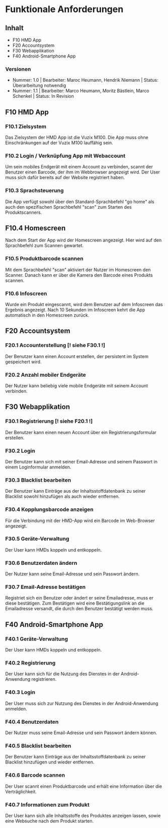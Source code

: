 # Funktionale Anforderungen

## Inhalt

* F10 HMD App
* F20 Accountsystem
* F30 Webapplikation
* F40 Android-Smartphone App

### Versionen
* Nummer: 1.0 | Bearbeiter: Maroc Heumann, Hendrik Niemann | Status: Überarbeitung notwendig
* Nummer: 1.1 | Bearbeiter: Marco Heumann, Moritz Bästlein, Marco Schenkel | Status: In Revision

## F10 HMD App

### F10.1 Zielsystem
Das Zielsystem der HMD App ist die Vuzix M100. Die App muss ohne Einschränkungen auf der Vuzix M100 lauffähig sein.

### F10.2 Login / Verknüpfung App mit Webaccount
Um sein mobiles Endgerät mit einem Account zu verbinden, scannt der Benutzer einen Barcode, der ihm im Webbrowser angezeigt wird. Der User muss sich dafür bereits auf der Website registriert haben.

### F10.3 Sprachsteuerung
Die App verfügt sowohl über den Standard-Sprachbefehl "go home" als auch den spezifischen Sprachbefehl "scan" zum Starten des Produktscanners.

## F10.4 Homescreen
Nach dem Start der App wird der Homescreen angezeigt. Hier wird auf den Sprachbefehl zum Scannen gewartet.

### F10.5 Produktbarcode scannen
Mit dem Sprachbefehl "scan" aktiviert der Nutzer im Homescreen den Scanner. Danach kann er über die Kamera den
Barcode eines Produkts scannen.

### F10.6 Infoscreen
Wurde ein Produkt eingescannt, wird dem Benutzer auf dem Infoscreen das Ergebnis angezeigt. Nach 10 Sekunden im Infoscreen kehrt die App automatisch in den Homescreen zurück.

## F20 Accountsystem

### F20.1 Accounterstellung [! siehe F30.1 !]
Der Benutzer kann einen Account erstellen, der persistent im System gespeichert wird.

### F20.2 Anzahl mobiler Endgeräte
Der Nutzer kann  beliebig viele mobile Endgeräte mit seinem Account verbinden.

## F30 Webapplikation

### F30.1 Registrierung [! siehe F20.1 !]
Der Benutzer kann einen neuen Account über ein Registrierungsformular erstellen.

### F30.2 Login
Der Benutzer kann sich mit seiner Email-Adresse und seinem Passwort in einem Loginformular anmelden. 

### F30.3 Blacklist bearbeiten
Der Benutzer kann Einträge aus der Inhaltsstoffdatenbank zu seiner Blacklist sowohl hinzufügen als auch wieder entfernen.

### F30.4 Kopplungsbarcode anzeigen
Für die Verbindung mit der HMD-App wird ein Barcode im Web-Browser angezeigt.

### F30.5 Geräte-Verwaltung
Der User kann HMDs koppeln und entkoppeln.

### F30.6 Benutzerdaten ändern
Der Nutzer kann seine Email-Adresse und sein Passwort ändern.

### F30.7 Email-Adresse bestätigen
Registriet sich ein Benutzer oder ändert er seine Emailadresse, muss er diese bestätigen. Zum Bestätigen wird eine Bestätigungslink an die Emailadresse versandt, die durch den Benutzer bestätigt werden muss.

## F40 Android-Smartphone App
 
### F40.1 Geräte-Verwaltung
Der User kann HMDs koppeln und entkoppeln.
 
### F40.2 Registrierung
Der User kann sich für die Nutzung des Dienstes in der Android-Anwendung registrieren.
 
### F40.3 Login
Der User muss sich zur Nutzung des Dienstes in der Android-Anwendung anmelden.
 
### F40.4 Benutzerdaten
Der Nutzer muss seine Email-Adresse und sein Passwort ändern können.
 
### F40.5 Blacklist bearbeiten
Der Benutzer kann Einträge aus der Inhaltsstoffdatenbank zu seiner Blacklist hinzufügen und wieder entfernen.
 
### F40.6 Barcode scannen
Der User scannt einen Produktbarcode und erhält eine Information über die Verträglichkeit.
 
### F40.7 Informationen zum Produkt
Der User kann sich alle Inhaltsstoffe des Produktes anzeigen lassen, sowie eine Websuche nach dem Produkt starten.
